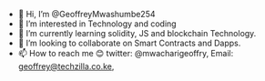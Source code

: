 - 👋 Hi, I’m @GeoffreyMwashumbe254
- 👀 I’m interested in Technology and coding
- 🌱 I’m currently learning solidity, JS and blockchain Technology.
- 💞️ I’m looking to collaborate on Smart Contracts and Dapps.
- 📫 How to reach me 😊 twitter: @mwacharigeoffry, Email: geoffrey@techzilla.co.ke, 


<!---
GeoffreyMwashumbe254/GeoffreyMwashumbe254 is a ✨ special ✨ repository because its `README.md` (this file) appears on your GitHub profile.
You can click the Preview link to take a look at your changes.
--->

